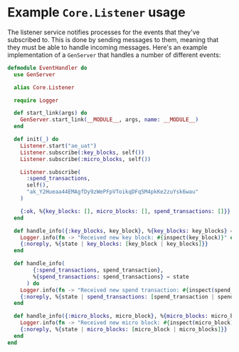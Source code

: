 # Example `Core.Listener` usage

The listener service notifies processes for the events that they've subscribed to. This is done by sending messages to them, meaning that they must be able to handle incoming messages. Here's an example implementation of a `GenServer` that handles a number of different events:

``` elixir
defmodule EventHandler do
  use GenServer

  alias Core.Listener

  require Logger

  def start_link(args) do
    GenServer.start_link(__MODULE__, args, name: __MODULE__)
  end

  def init(_) do
    Listener.start("ae_uat")
    Listener.subscribe(:key_blocks, self())
    Listener.subscribe(:micro_blocks, self())

    Listener.subscribe(
      :spend_transactions,
      self(),
      "ak_Y2Hueaa44EMAgfDy9zWePFpVToikqDFq5M4pkKe2zuYsk6wau"
    )

    {:ok, %{key_blocks: [], micro_blocks: [], spend_transactions: []}}
  end

  def handle_info({:key_blocks, key_block}, %{key_blocks: key_blocks} = state) do
    Logger.info(fn -> "Received new key block: #{inspect(key_block)}" end)
    {:noreply, %{state | key_blocks: [key_block | key_blocks]}}
  end

  def handle_info(
        {:spend_transactions, spend_transaction},
        %{spend_transactions: spend_transactions} = state
      ) do
    Logger.info(fn -> "Received new spend transaction: #{inspect(spend_transaction)}" end)
    {:noreply, %{state | spend_transactions: [spend_transaction | spend_transactions]}}
  end

  def handle_info({:micro_blocks, micro_block}, %{micro_blocks: micro_blocks} = state) do
    Logger.info(fn -> "Received new micro block: #{inspect(micro_block)}" end)
    {:noreply, %{state | micro_blocks: [micro_block | micro_blocks]}}
  end
end
```
